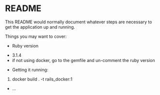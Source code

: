 # README

This README would normally document whatever steps are necessary to get the
application up and running.

Things you may want to cover:

* Ruby version

- 3.1.4
- if not using docker, go to the gemfile and un-comment the ruby version

* Getting it running:
1. docker build . -t rails_docker:1

* ...
